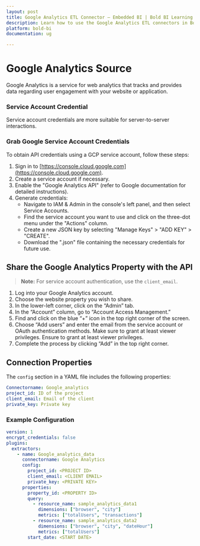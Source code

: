 ```yaml
---
layout: post
title: Google Analytics ETL Connector – Embedded BI | Bold BI Learning
description: Learn how to use the Google Analytics ETL connectors in Bold BI Enterprise Edition. Discover simple steps to integrate data smoothly and make the most of your analytics.
platform: bold-bi
documentation: ug

---
```


# Google Analytics Source

Google Analytics is a service for web analytics that tracks and provides data regarding user engagement with your website or application.

### Service Account Credential

Service account credentials are more suitable for server-to-server interactions.

### Grab Google Service Account Credentials

To obtain API credentials using a GCP service account, follow these steps:

1. Sign in to [https://console.cloud.google.com](https://console.cloud.google.com).
2. Create a service account if necessary.
3. Enable the "Google Analytics API" (refer to Google documentation for detailed instructions).
4. Generate credentials:
   - Navigate to IAM & Admin in the console's left panel, and then select Service Accounts.
   - Find the service account you want to use and click on the three-dot menu under the "Actions" column.
   - Create a new JSON key by selecting "Manage Keys" > "ADD KEY" > "CREATE".
   - Download the ".json" file containing the necessary credentials for future use.


## Share the Google Analytics Property with the API

>**Note:** For service account authentication, use the `client_email`. 

1. Log into your Google Analytics account.
2. Choose the website property you wish to share.
3. In the lower-left corner, click on the “Admin” tab.
4. In the “Account” column, go to “Account Access Management.”
5. Find and click on the blue “+” icon in the top right corner of the screen.
6. Choose “Add users” and enter the email from the service account or OAuth authentication methods. Make sure to grant at least viewer privileges. Ensure to grant at least viewer privileges.
7. Complete the process by clicking “Add” in the top right corner.

## Connection Properties

The `config` section in a YAML file includes the following properties:

```yaml
Connectorname: Google_analytics
project_id: ID of the project
client_email: Email of the client
private_key: Private key
```


### Example Configuration

```yaml
version: 1
encrypt_credentials: false
plugins:
  extractors:
    - name: Google_analytics_data
      connectorname: Google Analytics
      config:
        project_id: <PROJECT ID>
        client_email: <CLIENT EMAIL>
        private_key: <PRIVATE KEY>
      properties:
        property_id: <PROPERTY ID>
        query:
          - resource_name: sample_analytics_data1
            dimensions: ["browser", "city"]
            metrics: ["totalUsers", "transactions"]
          - resource_name: sample_analytics_data2
            dimensions: ["browser", "city", "dateHour"]
            metrics: ["totalUsers"]
        start_date: <START DATE>
```

